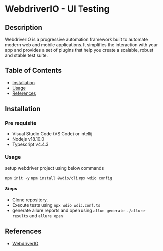# WebdriverIO - UI Testing
## Description

WebdriverIO is a progressive automation framework built to automate modern web and mobile applications. It simplifies the interaction with your app and provides a set of plugins that help you create a scalable, robust and stable test suite.

## Table of Contents

- [Installation](#installation)
- [Usage](#usage)
- [References](#references)

## Installation

### Pre requisite

- Visual Studio Code (VS Code) or Intellij
- Nodejs v18.10.0
- Typescript v4.4.3

### Usage

setup webdriver project using below commands

`npm init -y`
`npm install @wdio/cli`
`npx wdio config`


#### Steps

- Clone repository.
- Execute tests using `npx wdio wdio.conf.ts`
- generate allure reports and open using `allue generate ./allure-results` and `allure open`

## References

- [WebdriverIO](https://webdriver.io/docs/gettingstarted)

